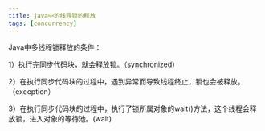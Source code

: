 ```yaml
---
title: java中的线程锁的释放
tags: [concurrency]
---
```


Java中多线程锁释放的条件：

1）执行完同步代码块，就会释放锁。（synchronized）

2）在执行同步代码块的过程中，遇到异常而导致线程终止，锁也会被释放。（exception）

3）在执行同步代码块的过程中，执行了锁所属对象的wait()方法，这个线程会释放锁，进入对象的等待池。(wait)